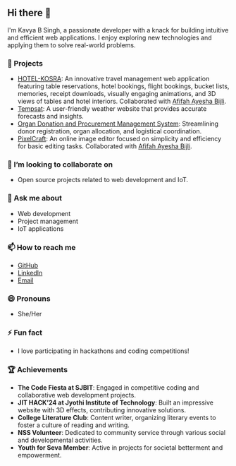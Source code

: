 
## Hi there 👋

I'm Kavya B Singh, a passionate developer with a knack for building intuitive and efficient web applications. I enjoy exploring new technologies and applying them to solve real-world problems.

### 🚀 Projects
- [HOTEL-KOSRA](https://github.com/KavyaSingh236/HOTEL-KOSRA): An innovative travel management web application featuring table reservations, hotel bookings, flight bookings, bucket lists, memories, receipt downloads, visually engaging animations, and 3D views of tables and hotel interiors. Collaborated with [Afifah Ayesha Bijli](https://github.com/AfifahAyeshaBijli).
- [Tempsat](https://kavyasingh236.github.io/Tempsat/): A user-friendly weather website that provides accurate forecasts and insights.
- [Organ Donation and Procurement Management System](https://github.com/KavyaSingh236/OrganDonation): Streamlining donor registration, organ allocation, and logistical coordination.
- [PixelCraft](https://afifahayeshabijli.github.io/Pixel-Craft1/): An online image editor focused on simplicity and efficiency for basic editing tasks. Collaborated with [Afifah Ayesha Bijli](https://github.com/AfifahAyeshaBijli).



### 👯 I’m looking to collaborate on
- Open source projects related to web development and IoT.

### 💬 Ask me about
- Web development
- Project management
- IoT applications

### 📫 How to reach me
- [GitHub](https://github.com/KavyaSingh236/)
- [LinkedIn](http://www.linkedin.com/in/kavya-singh-690888292)
- [Email](mailto:iamkavya23@gmail.com)

### 😄 Pronouns
- She/Her

### ⚡ Fun fact
- I love participating in hackathons and coding competitions!

### 🏆 Achievements
- **The Code Fiesta at SJBIT**: Engaged in competitive coding and collaborative web development projects.
- **JIT HACK’24 at Jyothi Institute of Technology**: Built an impressive website with 3D effects, contributing innovative solutions.
- **College Literature Club**: Content writer, organizing literary events to foster a culture of reading and writing.
- **NSS Volunteer**: Dedicated to community service through various social and developmental activities.
- **Youth for Seva Member**: Active in projects for societal betterment and empowerment.

